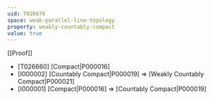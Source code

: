 ```yaml
---
uid: T026676
space: weak-parallel-line-topology
property: weakly-countably-compact
value: true
---
```

[[Proof]]

* [T026660] [Compact|P000016]
* [I000002] [Countably Compact|P000019] => [Weakly Countably Compact|P000021]
* [I000001] [Compact|P000016] => [Countably Compact|P000019]

